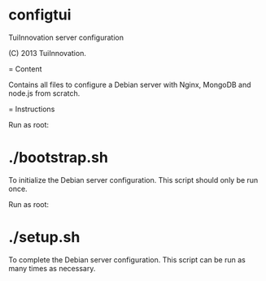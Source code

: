configtui
=========

TuiInnovation server configuration

(C) 2013 TuiInnovation.

= Content

Contains all files to configure a Debian server with Nginx, MongoDB and node.js from scratch.

= Instructions

Run as root:
  # ./bootstrap.sh
To initialize the Debian server configuration. This script should only be run once.

Run as root:
  # ./setup.sh
To complete the Debian server configuration. This script can be run as many
times as necessary.

